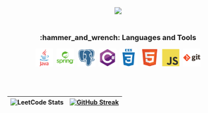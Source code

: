 
<div id="header" align="center">
  <img src="https://media.tenor.com/IXcAfMNnsBMAAAAM/crocodile-explosion.gif" width="150"/>  
  <div>
<img src="https://komarev.com/ghpvc/?username=p&style=flat-square&color=blue" alt=""/></div>
</div>

<h3 align="center"> :hammer_and_wrench: Languages and Tools </h3>
<div align="center">
  <img src="https://github.com/devicons/devicon/blob/master/icons/java/java-original-wordmark.svg" title="Java" alt="Java" width="40" height="40"/>&nbsp;
  <img src="https://github.com/devicons/devicon/blob/master/icons/spring/spring-original-wordmark.svg" title="Spring" alt="Spring" width="40" height="40"/>&nbsp;
  <img src="https://raw.githubusercontent.com/devicons/devicon/1119b9f84c0290e0f0b38982099a2bd027a48bf1/icons/postgresql/postgresql-plain.svg" title="postgreSQL" alt="postgreSQL" width="40" height="40"/>&nbsp;
  <img src="https://raw.githubusercontent.com/devicons/devicon/1119b9f84c0290e0f0b38982099a2bd027a48bf1/icons/csharp/csharp-original.svg" title="C#" alt="C#" width="40" height="40"/>&nbsp;
  <img src="https://github.com/devicons/devicon/blob/master/icons/css3/css3-plain-wordmark.svg"  title="CSS3" alt="CSS" width="40" height="40"/>&nbsp;
  <img src="https://github.com/devicons/devicon/blob/master/icons/html5/html5-original.svg" title="HTML5" alt="HTML" width="40" height="40"/>&nbsp;
  <img src="https://github.com/devicons/devicon/blob/master/icons/javascript/javascript-original.svg" title="JavaScript" alt="JavaScript" width="40" height="40"/>&nbsp;
  <img src="https://github.com/devicons/devicon/blob/master/icons/git/git-original-wordmark.svg" title="Git" **alt="Git" width="40" height="40"/>
</div>

 <br>
  <br>
   <br>
   
|![LeetCode Stats](https://leetcard.jacoblin.cool/porunit?theme=nord&font=ABeeZee)|[![GitHub Streak](http://github-readme-streak-stats.herokuapp.com?user=porunit&theme=nord&hide_border=true&date_format=M%20j%5B%2C%20Y%5D&card_width=500)](https://git.io/streak-stats)|
|:-:|:-:|

